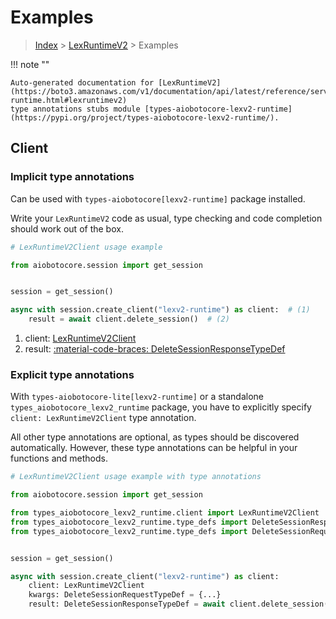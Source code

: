 # Examples

> [Index](../README.md) > [LexRuntimeV2](./README.md) > Examples

!!! note ""

    Auto-generated documentation for [LexRuntimeV2](https://boto3.amazonaws.com/v1/documentation/api/latest/reference/services/lexv2-runtime.html#lexruntimev2)
    type annotations stubs module [types-aiobotocore-lexv2-runtime](https://pypi.org/project/types-aiobotocore-lexv2-runtime/).

## Client

### Implicit type annotations

Can be used with `types-aiobotocore[lexv2-runtime]` package installed.

Write your `LexRuntimeV2` code as usual,
type checking and code completion should work out of the box.



```python
# LexRuntimeV2Client usage example

from aiobotocore.session import get_session


session = get_session()

async with session.create_client("lexv2-runtime") as client:  # (1)
    result = await client.delete_session()  # (2)
```

1. client: [LexRuntimeV2Client](./client.md)
2. result: [:material-code-braces: DeleteSessionResponseTypeDef](./type_defs.md#deletesessionresponsetypedef) 






### Explicit type annotations

With `types-aiobotocore-lite[lexv2-runtime]`
or a standalone `types_aiobotocore_lexv2_runtime` package, you have to explicitly specify
`client: LexRuntimeV2Client` type annotation.

All other type annotations are optional, as types should be discovered automatically.
However, these type annotations can be helpful in your functions and methods.


```python
# LexRuntimeV2Client usage example with type annotations

from aiobotocore.session import get_session

from types_aiobotocore_lexv2_runtime.client import LexRuntimeV2Client
from types_aiobotocore_lexv2_runtime.type_defs import DeleteSessionResponseTypeDef
from types_aiobotocore_lexv2_runtime.type_defs import DeleteSessionRequestTypeDef


session = get_session()

async with session.create_client("lexv2-runtime") as client:
    client: LexRuntimeV2Client
    kwargs: DeleteSessionRequestTypeDef = {...}
    result: DeleteSessionResponseTypeDef = await client.delete_session(**kwargs)
```




